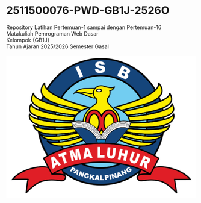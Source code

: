 # 2511500076-PWD-GB1J-2526O
Repository Latihan Pertemuan-1 sampai dengan Pertemuan-16<br>
Matakuliah Pemrograman Web Dasar<br>
Kelompok {GB1J}<br>
Tahun Ajaran 2025/2026
Semester Gasal<br><br>
![Logo ISBAL](logoisbal.png)<br>